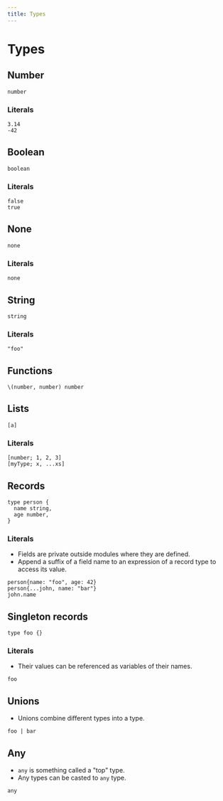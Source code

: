 ```yaml
---
title: Types
---
```


# Types

## Number

```
number
```

### Literals

```
3.14
-42
```

## Boolean

```
boolean
```

### Literals

```
false
true
```

## None

```
none
```

### Literals

```
none
```

## String

```
string
```

### Literals

```
"foo"
```

## Functions

```
\(number, number) number
```

## Lists

```
[a]
```

### Literals

```
[number; 1, 2, 3]
[myType; x, ...xs]
```

## Records

```
type person {
  name string,
  age number,
}
```

### Literals

- Fields are private outside modules where they are defined.
- Append a suffix of a field name to an expression of a record type to access its value.

```
person{name: "foo", age: 42}
person{...john, name: "bar"}
john.name
```

## Singleton records

```
type foo {}
```

### Literals

- Their values can be referenced as variables of their names.

```
foo
```

## Unions

- Unions combine different types into a type.

```
foo | bar
```

## Any

- `any` is something called a "top" type.
- Any types can be casted to `any` type.

```
any
```
